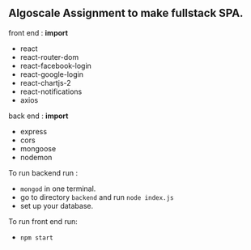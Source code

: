 ## Algoscale Assignment to make fullstack SPA.

front end :
**import**
- react
- react-router-dom
- react-facebook-login
- react-google-login
- react-chartjs-2
- react-notifications
- axios

back end :
**import**
- express
- cors
- mongoose
- nodemon

To run backend run :
- ``` mongod ``` in one terminal.
- go to directory ``` backend ``` and run ``` node index.js ```
- set up your database.

To run front end run:
- ``` npm start ```
